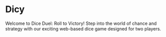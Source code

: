 # Dicy
Welcome to Dice Duel: Roll to Victory!  Step into the world of chance and strategy with our exciting web-based dice game designed for two players.
